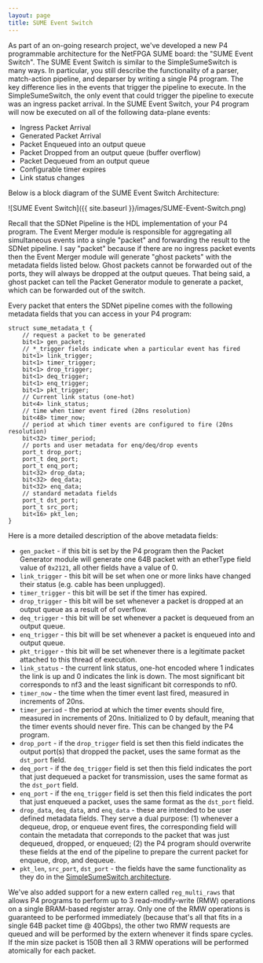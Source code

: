 ```yaml
---
layout: page
title: SUME Event Switch
---
```


As part of an on-going research project, we've developed a new P4 programmable architecture for the NetFPGA SUME board: the "SUME Event Switch". The SUME Event Switch is similar to the SimpleSumeSwitch is many ways. In particular, you still describe the functionality of a parser, match-action pipeline, and deparser by writing a single P4 program. The key difference lies in the events that trigger the pipeline to execute. In the SimpleSumeSwitch, the only event that could trigger the pipeline to execute was an ingress packet arrival. In the SUME Event Switch, your P4 program will now be executed on all of the following data-plane events:
* Ingress Packet Arrival
* Generated Packet Arrival
* Packet Enqueued into an output queue
* Packet Dropped from an output queue (buffer overflow)
* Packet Dequeued from an output queue
* Configurable timer expires
* Link status changes

Below is a block diagram of the SUME Event Switch Architecture:

![SUME Event Switch]({{ site.baseurl }}/images/SUME-Event-Switch.png)

Recall that the SDNet Pipeline is the HDL implementation of your P4 program. The Event Merger module is responsible for aggregating all simultaneous events into a single "packet" and forwarding the result to the SDNet pipeline. I say "packet" because if there are no ingress packet events then the Event Merger module will generate "ghost packets" with the metadata fields listed below. Ghost packets cannot be forwarded out of the ports, they will always be dropped at the output queues. That being said, a ghost packet can tell the Packet Generator module to generate a packet, which can be forwarded out of the switch.

Every packet that enters the SDNet pipeline comes with the following metadata fields that you can access in your P4 program:

```
struct sume_metadata_t {
    // request a packet to be generated
    bit<1> gen_packet;
    // *_trigger fields indicate when a particular event has fired
    bit<1> link_trigger;
    bit<1> timer_trigger;
    bit<1> drop_trigger;
    bit<1> deq_trigger;
    bit<1> enq_trigger;
    bit<1> pkt_trigger;
    // Current link status (one-hot)
    bit<4> link_status;
    // time when timer event fired (20ns resolution)
    bit<48> timer_now;
    // period at which timer events are configured to fire (20ns resolution)
    bit<32> timer_period;
    // ports and user metadata for enq/deq/drop events
    port_t drop_port;
    port_t deq_port;
    port_t enq_port;
    bit<32> drop_data;
    bit<32> deq_data;
    bit<32> enq_data;
    // standard metadata fields
    port_t dst_port;
    port_t src_port;
    bit<16> pkt_len;
}
```

Here is a more detailed description of the above metadata fields:
* `gen_packet` - if this bit is set by the P4 program then the Packet Generator module will generate one 64B packet with an etherType field value of `0x2121`, all other fields have a value of 0.
* `link_trigger` - this bit will be set when one or more links have changed their status (e.g. cable has been unplugged).
* `timer_trigger` - this bit will be set if the timer has expired.
* `drop_trigger` - this bit will be set whenever a packet is dropped at an output queue as a result of of overflow.
* `deq_trigger` - this bit will be set whenever a packet is dequeued from an output queue.
* `enq_trigger` - this bit will be set whenever a packet is enqueued into and output queue.
* `pkt_trigger` - this bit will be set whenever there is a legitimate packet attached to this thread of execution.
* `link_status` - the current link status, one-hot encoded where 1 indicates the link is up and 0 indicates the link is down. The most significant bit corresponds to nf3 and the least significant bit corresponds to nf0.
* `timer_now` - the time when the timer event last fired, measured in increments of 20ns.
* `timer_period` - the period at which the timer events should fire, measured in increments of 20ns. Initialized to 0 by default, meaning that the timer events should never fire. This can be changed by the P4 program.
* `drop_port` - if the `drop_trigger` field is set then this field indicates the output port(s) that dropped the packet, uses the same format as the `dst_port` field.
* `deq_port` - if the `deq_trigger` field is set then this field indicates the port that just dequeued a packet for transmission, uses the same format as the `dst_port` field.
* `enq_port` - if the `enq_trigger` field is set then this field indicates the port that just enqueued a packet, uses the same format as the `dst_port` field.
* `drop_data`, `deq_data`, and `enq_data` - these are intended to be user defined metadata fields. They serve a dual purpose: (1) whenever a dequeue, drop, or enqueue event fires, the corresponding field will contain the metadata that correponds to the packet that was just dequeued, dropped, or enqueued; (2) the P4 program should overwrite these fields at the end of the pipeline to prepare the current packet for enqueue, drop, and dequeue.
* `pkt_len`, `src_port`, `dst_port` - the fields have the same functionality as they do in the [SimpleSumeSwitch architecture](https://github.com/NetFPGA/P4-NetFPGA-public/wiki/Workflow-Overview#simplesumeswitch-architecture).


We've also added support for a new extern called `reg_multi_raws` that allows P4 programs to perform up to 3 read-modify-write (RMW) operations on a single BRAM-based register array. Only one of the RMW operations is guaranteed to be performed immediately (because that's all that fits in a single 64B packet time @ 40Gbps), the other two RMW requests are queued and will be performed by the extern whenever it finds spare cycles. If the min size packet is 150B then all 3 RMW operations will be performed atomically for each packet.
